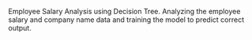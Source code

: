Employee Salary Analysis using Decision Tree. Analyzing the employee salary and company name data and training the model to predict correct output.
